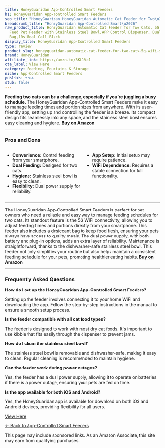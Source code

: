 ```yaml
---
title: HoneyGuaridan App-Controlled Smart Feeders
h1: HoneyGuaridan App-Controlled Smart Feeders
seo_title: "HoneyGuaridan HoneyGuaridan Automatic Cat Feeder for Two\u2026"
breadcrumb_title: "HoneyGuaridan App-Controlled Smart\u2026"
raw_product_title: HoneyGuaridan Automatic Cat Feeder for Two Cats, 5G WiFi Smart
  Feed Pet Feeder with Stainless Steel Bowl,APP Control Dispenser, Dual Power Supply,Desiccant
  Bag,10s Meal Call Black
display_title: HoneyGuaridan App-Controlled Smart Feeders
type: review
product_slug: honeyguaridan-automatic-cat-feeder-for-two-cats-5g-wifi-smart-feed-pet-609bbc42
brand: HoneyGuaridan
affiliate_link: https://amzn.to/3KL1Vc1
cta_label: View Here
category: Feeding, Fountains & Storage
niche: App-Controlled Smart Feeders
publish: true
stub: false
---
```


<div id="intro" class="full-width">
  <p><strong>Feeding two cats can be a challenge, especially if you’re juggling a busy schedule.</strong> The HoneyGuaridan App-Controlled Smart Feeders make it easy to manage feeding times and portion sizes from anywhere. With its user-friendly app, setting up and controlling the feeder is a breeze. Its compact design fits seamlessly into any space, and the stainless steel bowl ensures easy cleaning and hygiene. <a href="https://amzn.to/3KL1Vc1" rel="nofollow sponsored noopener" target="_blank"><strong>Buy on Amazon</strong></a></p>
</div>

<hr />
<h3 id="pros-cons">Pros and Cons</h3>
<div class="pc-grid" style="display:grid;grid-template-columns:1fr 1fr;gap:16px;">
  <ul>
    <li><strong>Convenience:</strong> Control feeding from your smartphone.</li>
    <li><strong>Dual Feeding:</strong> Designed for two cats.</li>
    <li><strong>Hygiene:</strong> Stainless steel bowl is easy to clean.</li>
    <li><strong>Flexibility:</strong> Dual power supply for reliability.</li>
  </ul>
  <ul>
    <li><strong>App Setup:</strong> Initial setup may require patience.</li>
    <li><strong>WiFi Dependence:</strong> Requires a stable connection for full functionality.</li>
  </ul>
</div>
<hr />

<div class="full-width">
  <p>The HoneyGuaridan App-Controlled Smart Feeders is perfect for pet owners who need a reliable and easy way to manage feeding schedules for two cats. Its standout feature is the 5G WiFi connectivity, allowing you to adjust feeding times and portions directly from your smartphone. This feeder also includes a desiccant bag to keep food fresh, ensuring your pets always have access to quality meals. The dual power supply, with both battery and plug-in options, adds an extra layer of reliability. Maintenance is straightforward, thanks to the dishwasher-safe stainless steel bowl. This feeder not only simplifies your routine but also helps maintain a consistent feeding schedule for your pets, promoting healthier eating habits. <a href="https://amzn.to/3KL1Vc1" rel="nofollow sponsored noopener" target="_blank"><strong>Buy on Amazon</strong></a></p>
</div>

<hr />
<h3 id="faqs">Frequently Asked Questions</h3>

<p><strong>How do I set up the HoneyGuaridan App-Controlled Smart Feeders?</strong></p>
<p>Setting up the feeder involves connecting it to your home WiFi and downloading the app. Follow the step-by-step instructions in the manual to ensure a smooth setup process.</p>

<p><strong>Is the feeder compatible with all cat food types?</strong></p>
<p>The feeder is designed to work with most dry cat foods. It's important to use kibble that fits easily through the dispenser to prevent jams.</p>

<p><strong>How do I clean the stainless steel bowl?</strong></p>
<p>The stainless steel bowl is removable and dishwasher-safe, making it easy to clean. Regular cleaning is recommended to maintain hygiene.</p>

<p><strong>Can the feeder work during power outages?</strong></p>
<p>Yes, the feeder has a dual power supply, allowing it to operate on batteries if there is a power outage, ensuring your pets are fed on time.</p>

<p><strong>Is the app available for both iOS and Android?</strong></p>
<p>Yes, the HoneyGuaridan app is available for download on both iOS and Android devices, providing flexibility for all users.</p>
<p><a class="btn" href="https://amzn.to/3KL1Vc1" target="_blank" rel="nofollow sponsored noopener">View Here</a></p>
<p><a href="/roundups/feeding-fountains-storage/app-controlled-smart-feeders/">← Back to App-Controlled Smart Feeders</a></p>
<aside class="disclosure">This page may include sponsored links. As an Amazon Associate, this site may earn from qualifying purchases.</aside>
